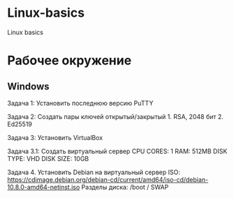 # Linux-basics
Linux basics

# Рабочее окружение
## Windows
Задача 1: Установить последнюю версию PuTTY 

Задача 2: Создать пары ключей открытый/закрытый
    1. RSA, 2048 бит
    2. Ed25519

Задача 3: Установить VirtualBox

Задача 3.1: Создать виртуальный сервер
    CPU CORES: 1
    RAM: 512MB
    DISK TYPE: VHD
    DISK SIZE: 10GB

Задача 4. Установить Debian на виртуальный сервер
   ISO: https://cdimage.debian.org/debian-cd/current/amd64/iso-cd/debian-10.8.0-amd64-netinst.iso
   Разделы диска:
       /boot
       /
       SWAP

